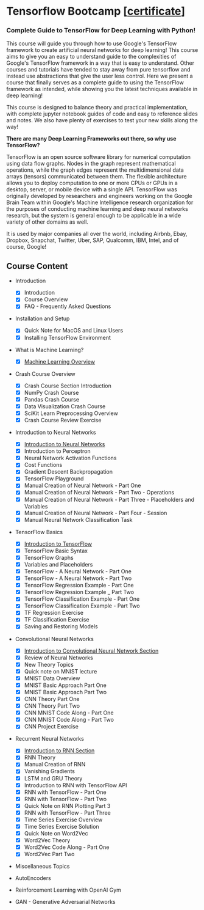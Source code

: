 # Tensorflow Bootcamp [[certificate](certificate.pdf)]

### Complete Guide to TensorFlow for Deep Learning with Python!

This course will guide you through how to use Google's TensorFlow framework to create artificial neural networks for deep learning! This course aims to give you an easy to understand guide to the complexities of Google's TensorFlow framework in a way that is easy to understand. Other courses and tutorials have tended to stay away from pure tensorflow and instead use abstractions that give the user less control. Here we present a course that finally serves as a complete guide to using the TensorFlow framework as intended, while showing you the latest techniques available in deep learning!

This course is designed to balance theory and practical implementation, with complete jupyter notebook guides of code and easy to reference slides and notes. We also have plenty of exercises to test your new skills along the way!

**There are many Deep Learning Frameworks out there, so why use TensorFlow?**

TensorFlow is an open source software library for numerical computation using data flow graphs. Nodes in the graph represent mathematical operations, while the graph edges represent the multidimensional data arrays (tensors) communicated between them. The flexible architecture allows you to deploy computation to one or more CPUs or GPUs in a desktop, server, or mobile device with a single API. TensorFlow was originally developed by researchers and engineers working on the Google Brain Team within Google's Machine Intelligence research organization for the purposes of conducting machine learning and deep neural networks research, but the system is general enough to be applicable in a wide variety of other domains as well.

It is used by major companies all over the world, including Airbnb, Ebay, Dropbox, Snapchat, Twitter, Uber, SAP, Qualcomm, IBM, Intel, and of course, Google!

## Course Content
- Introduction
  - [x] Introduction
  - [x] Course Overview
  - [x] FAQ - Frequently Asked Questions

- Installation and Setup
  - [x] Quick Note for MacOS and Linux Users
  - [x] Installing TensorFlow Environment

- What is Machine Learning?
  - [x] [Machine Learning Overview](IntroMachineLearning.pdf)

- Crash Course Overview
  - [x] Crash Course Section Introduction
  - [x] NumPy Crash Course
  - [x] Pandas Crash Course
  - [x] Data Visualization Crash Course
  - [x] SciKit Learn Preprocessing Overview
  - [x] Crash Course Review Exercise

- Introduction to Neural Networks
  - [x] [Introduction to Neural Networks](01-Neural-Network-Basics/IntroNeuralNetworks.pdf)
  - [x] Introduction to Perceptron
  - [x] Neural Network Activation Functions
  - [x] Cost Functions
  - [x] Gradient Descent Backpropagation
  - [x] TensorFlow Playground
  - [x] Manual Creation of Neural Network - Part One
  - [x] Manual Creation of Neural Network - Part Two - Operations
  - [x] Manual Creation of Neural Network - Part Three - Placeholders and Variables
  - [x] Manual Creation of Neural Network - Part Four - Session
  - [x] Manual Neural Network Classification Task

- TensorFlow Basics
  - [x] [Introduction to TensorFlow](02-TensorFlow-Basics/TensorFlowBasics.pdf)
  - [x] TensorFlow Basic Syntax
  - [x] TensorFlow Graphs
  - [x] Variables and Placeholders
  - [x] TensorFlow - A Neural Network - Part One
  - [x] TensorFlow - A Neural Network - Part Two
  - [x] TensorFlow Regression Example - Part One
  - [x] TensorFlow Regression Example _ Part Two
  - [x] TensorFlow Classification Example - Part One
  - [x] TensorFlow Classification Example - Part Two
  - [x] TF Regression Exercise
  - [x] TF Classification Exercise
  - [x] Saving and Restoring Models

- Convolutional Neural Networks
  - [x] [Introduction to Convolutional Neural Network Section](03-Convolutional-Neural-Networks/ConvolutionalNeuralNetworks.pdf)
  - [x] Review of Neural Networks
  - [x] New Theory Topics
  - [x] Quick note on MNIST lecture
  - [x] MNIST Data Overview
  - [x] MNIST Basic Approach Part One
  - [x] MNIST Basic Approach Part Two
  - [x] CNN Theory Part One
  - [x] CNN Theory Part Two
  - [x] CNN MNIST Code Along - Part One
  - [x] CNN MNIST Code Along - Part Two
  - [x] CNN Project Exercise

- Recurrent Neural Networks
  - [x] [Introduction to RNN Section](04-Recurrent-Neural-Networks/RecurrentNeuralNetworks.pdf)
  - [x] RNN Theory
  - [x] Manual Creation of RNN
  - [x] Vanishing Gradients
  - [x] LSTM and GRU Theory
  - [x] Introduction to RNN with TensorFlow API
  - [x] RNN with TensorFlow - Part One
  - [x] RNN with TensorFlow - Part Two
  - [x] Quick Note on RNN Plotting Part 3
  - [x] RNN with TensorFlow - Part Three
  - [x] Time Series Exercise Overview
  - [x] Time Series Exercise Solution
  - [x] Quick Note on Word2Vec
  - [x] Word2Vec Theory
  - [x] Word2Vec Code Along - Part One
  - [x] Word2Vec Part Two

- Miscellaneous Topics

- AutoEncoders

- Reinforcement Learning with OpenAI Gym

- GAN - Generative Adversarial Networks
